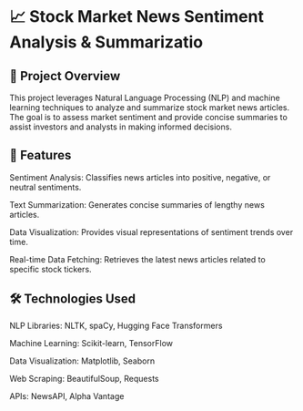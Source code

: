 # 📈 Stock Market News Sentiment Analysis & Summarizatio
## 🧠 Project Overview

This project leverages Natural Language Processing (NLP) and machine learning techniques to analyze and summarize stock market news articles. The goal is to assess market sentiment and provide concise summaries to assist investors and analysts in making informed decisions.

## 🚀 Features

Sentiment Analysis: Classifies news articles into positive, negative, or neutral sentiments.

Text Summarization: Generates concise summaries of lengthy news articles.

Data Visualization: Provides visual representations of sentiment trends over time.

Real-time Data Fetching: Retrieves the latest news articles related to specific stock tickers.

## 🛠️ Technologies Used

NLP Libraries: NLTK, spaCy, Hugging Face Transformers

Machine Learning: Scikit-learn, TensorFlow

Data Visualization: Matplotlib, Seaborn

Web Scraping: BeautifulSoup, Requests

APIs: NewsAPI, Alpha Vantage

